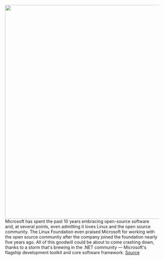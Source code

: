 <img src='https://cdn.vox-cdn.com/thumbor/bKo-pL70c4-98sWFlwG4hcZ5TNY=/0x0:1643x920/1200x800/filters:focal(691x329:953x591)/cdn.vox-cdn.com/uploads/chorus_image/image/70033205/microsoft_heart_open_source.0.png' width='700px' /><br/>
Microsoft has spent the past 10 years embracing open-source software and, at several points, even admitting it loves Linux and the open source community. The Linux Foundation even praised Microsoft for working with the open source community after the company joined the foundation nearly five years ago. All of this goodwill could be about to come crashing down, thanks to a storm that's brewing in the .NET community — Microsoft's flagship development toolkit and core software framework.
<a href='https://www.theverge.com/2021/10/22/22740701/microsoft-dotnet-hot-reload-removal-decision-open-source'> Source <a/>